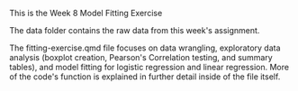 This is the Week 8 Model Fitting Exercise

The data folder contains the raw data from this week's assignment.

The fitting-exercise.qmd file focuses on data wrangling, exploratory data analysis (boxplot creation, Pearson's Correlation testing, and summary tables), and model fitting for logistic regression and linear regression. More of the code's function is explained in further detail inside of the file itself. 
